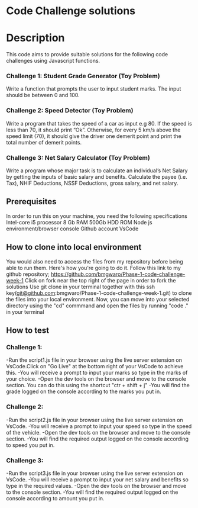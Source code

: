 # Code Challenge solutions

# Description
This code aims to provide suitable solutions for the following code challenges using Javascript functions.

### Challenge 1: Student Grade Generator (Toy Problem)
Write a function that prompts the user to input student marks. The input should be between 0 and 100. 

### Challenge 2: Speed Detector (Toy Problem)
Write a program that takes the speed of a car as input e.g 80. If the speed is less than 70, it should print “Ok”. 
Otherwise, for every 5 km/s above the speed limit (70), it should give the driver one demerit point and print the total number of demerit points.

### Challenge 3: Net Salary Calculator (Toy Problem)
Write a program whose major task is to calculate an individual’s Net Salary by getting the inputs of basic salary and benefits. 
Calculate the payee (i.e. Tax), NHIF Deductions, NSSF Deductions, gross salary, and net salary. 


## Prerequisites
In order to run this on your machine, you need the following specifications
        Intel-core i5 processor
        8 Gb RAM 
        500Gb HDD ROM
        Node js environment/browser console
        Github account
        VsCode

## How to clone into local environment
You would also need to access the files from my repository before being able to run them. Here's how you're going to do it.
Follow this link to my github repository; https://github.com/bmgwaro/Phase-1-code-challenge-week-1
Click on fork near the top right of the page in order to fork the solutions
Use git clone in your terminal together with this ssh key(git@github.com:bmgwaro/Phase-1-code-challenge-week-1.git) to clone the files into your local environment.
Now, you can move into your selected directory using the "cd" commmand and open the files by running "code ." in your terminal

## How to test

### Challenge 1: 
-Run the script1.js file in your browser using the live server extension on VsCode.Click on "Go Live" at the bottom right of your VsCode to achieve this.
-You will receive a prompt to input your marks so type in the marks of your choice.
-Open the dev tools on the browser and move to the console section. You can do this using the shortcut "ctr + shift + j"
-You will find the grade logged on the console according to the marks you put in.


### Challenge 2:
-Run the script2.js file in your browser using the live server extension on VsCode.
-You will receive a prompt to input your speed so type in the speed of the vehicle.
-Open the dev tools on the browser and move to the console section.
-You will find the required output logged on the console according to speed you put in.


### Challenge 3: 
-Run the script3.js file in your browser using the live server extension on VsCode.
-You will receive a prompt to input your net salary and benefits so type in the required values.
-Open the dev tools on the browser and move to the console section.
-You will find the required output logged on the console according to amount you put in.